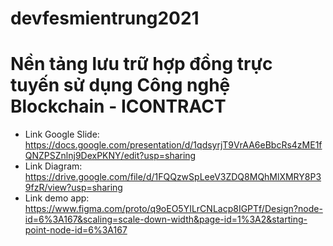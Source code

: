 # devfesmientrung2021
# Nền tảng lưu trữ hợp đồng trực tuyến sử dụng Công nghệ Blockchain - ICONTRACT

 
 - Link Google Slide: https://docs.google.com/presentation/d/1qdsyrjT9VrAA6eBbcRs4zME1fQNZPSZnlnj9DexPKNY/edit?usp=sharing
 - Link Diagram: https://drive.google.com/file/d/1FQQzwSpLeeV3ZDQ8MQhMlXMRY8P39fzR/view?usp=sharing
 - Link demo app: https://www.figma.com/proto/q9oEO5YILrCNLacp8IGPTf/Design?node-id=6%3A167&scaling=scale-down-width&page-id=1%3A2&starting-point-node-id=6%3A167
 

